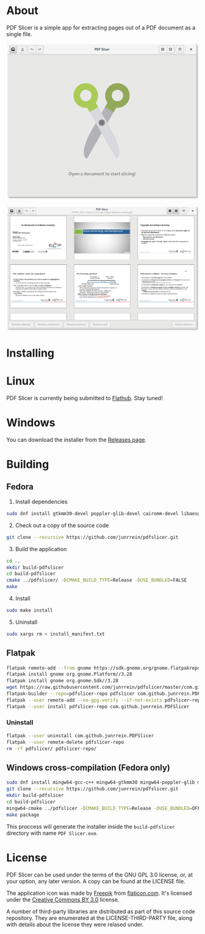 # About

PDF Slicer is a simple app for extracting pages out of a PDF document
as a single file.

![](docs/readme-screenshot-1.png)

![](docs/readme-screenshot-2.png)

# Installing

# Linux

PDF Slicer is currently being submitted to [Flathub](https://flathub.org). Stay tuned!

# Windows

You can download the installer from the [Releases page](https://github.com/junrrein/pdfslicer/releases/latest).

# Building

## Fedora

1. Install dependencies

```bash
sudo dnf install gtkmm30-devel poppler-glib-devel cairomm-devel libaesgm-devel intltool gettext
```

2. Check out a copy of the source code

```bash
git clone --recursive https://github.com/junrrein/pdfslicer.git
```

3. Build the application

```bash
cd ..
mkdir build-pdfslicer
cd build-pdfslicer
cmake ../pdfslicer/ -DCMAKE_BUILD_TYPE=Release -DUSE_BUNDLED=FALSE
make
```

4. Install

```bash
sudo make install
```

5. Uninstall

```bash
sudo xargs rm < install_manifest.txt
```

## Flatpak

```bash
flatpak remote-add --from gnome https://sdk.gnome.org/gnome.flatpakrepo
flatpak install gnome org.gnome.Platform//3.28
flatpak install gnome org.gnome.Sdk//3.28
wget https://raw.githubusercontent.com/junrrein/pdfslicer/master/com.github.junrrein.PDFSlicer.json
flatpak-builder --repo=pdfslicer-repo pdfslicer com.github.junrrein.PDFSlicer.json --force-clean
flatpak --user remote-add --no-gpg-verify --if-not-exists pdfslicer-repo pdfslicer-repo
flatpak --user install pdfslicer-repo com.github.junrrein.PDFSlicer
```

### Uninstall

```bash
flatpak --user uninstall com.github.junrrein.PDFSlicer
flatpak --user remote-delete pdfslicer-repo
rm -rf pdfslicer/ pdfslicer-repo/
```

## Windows cross-compilation (Fedora only)

```bash
sudo dnf install mingw64-gcc-c++ mingw64-gtkmm30 mingw64-poppler-glib mingw64-librsvg2
git clone --recursive https://github.com/junrrein/pdfslicer.git
mkdir build-pdfslicer
cd build-pdfslicer
mingw64-cmake ../pdfslicer -DCMAKE_BUILD_TYPE=Release -DUSE_BUNDLED=OFF
make package
```

This proccess will generate the installer inside the `build-pdfslicer` directory with name `PDF Slicer.exe`.

# License

PDF Slicer can be used under the terms of the GNU GPL 3.0 license,
or, at your option, any later version.
A copy can be found at the LICENSE file.

The application icon was made by [Freepik](http://www.freepik.com) from [flaticon.com](https://www.flaticon.com). It's licensed under the [Creative Commons BY 3.0](http://creativecommons.org/licenses/by/3.0/) license.

A number of third-party libraries are distributed as part of this source
code repository. They are enumerated at the LICENSE-THIRD-PARTY file,
along with details about the license they were relased under.
